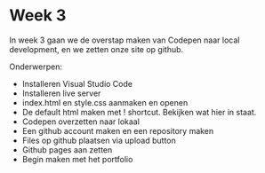 # Week 3

In week 3 gaan we de overstap maken van Codepen naar local development, en we zetten onze site op github.

Onderwerpen:

- Installeren Visual Studio Code
- Installeren live server
- index.html en style.css aanmaken en openen
- De default html maken met ! shortcut. Bekijken wat hier in staat.
- Codepen overzetten naar lokaal
- Een github account maken en een repository maken
- Files op github plaatsen via upload button
- Github pages aan zetten
- Begin maken met het portfolio